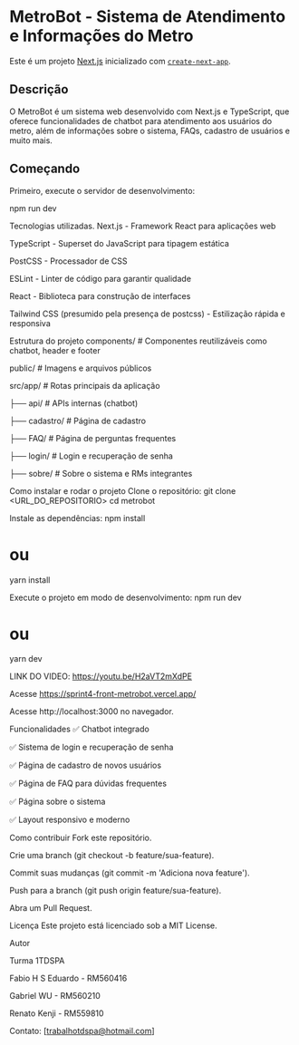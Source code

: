 # MetroBot - Sistema de Atendimento e Informações do Metro

Este é um projeto [Next.js](https://nextjs.org/) inicializado com [`create-next-app`](https://nextjs.org/docs/app/api-reference/create-next-app).

## Descrição

O MetroBot é um sistema web desenvolvido com Next.js e TypeScript, que oferece funcionalidades de chatbot para atendimento aos usuários do metro, além de informações sobre o sistema, FAQs, cadastro de usuários e muito mais.

## Começando

Primeiro, execute o servidor de desenvolvimento:

npm run dev

Tecnologias utilizadas.
Next.js - Framework React para aplicações web

TypeScript - Superset do JavaScript para tipagem estática

PostCSS - Processador de CSS

ESLint - Linter de código para garantir qualidade

React - Biblioteca para construção de interfaces

Tailwind CSS (presumido pela presença de postcss) - Estilização rápida e responsiva

Estrutura do projeto
components/       # Componentes reutilizáveis como chatbot, header e footer

public/           # Imagens e arquivos públicos

src/app/          # Rotas principais da aplicação

  ├── api/        # APIs internas (chatbot)
  
  ├── cadastro/   # Página de cadastro
  
  ├── FAQ/        # Página de perguntas frequentes
  
  ├── login/      # Login e recuperação de senha
  
  ├── sobre/      # Sobre o sistema e RMs integrantes

Como instalar e rodar o projeto
Clone o repositório:
git clone <URL_DO_REPOSITORIO>
cd metrobot

Instale as dependências:
npm install
# ou
yarn install

Execute o projeto em modo de desenvolvimento:
npm run dev
# ou
yarn dev

LINK DO VIDEO: https://youtu.be/H2aVT2mXdPE

Acesse https://sprint4-front-metrobot.vercel.app/

Acesse http://localhost:3000 no navegador.

Funcionalidades
✅ Chatbot integrado

✅ Sistema de login e recuperação de senha

✅ Página de cadastro de novos usuários

✅ Página de FAQ para dúvidas frequentes

✅ Página sobre o sistema

✅ Layout responsivo e moderno

Como contribuir
Fork este repositório.

Crie uma branch (git checkout -b feature/sua-feature).

Commit suas mudanças (git commit -m 'Adiciona nova feature').

Push para a branch (git push origin feature/sua-feature).

Abra um Pull Request.

Licença
Este projeto está licenciado sob a MIT License.

Autor

Turma 1TDSPA

Fabio H S Eduardo - RM560416

Gabriel WU - RM560210

Renato Kenji - RM559810

Contato: [trabalhotdspa@hotmail.com]

